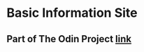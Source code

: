 # Basic Information Site
## Part of The Odin Project [link](https://www.theodinproject.com/paths/full-stack-javascript/courses/nodejs/lessons/basic-informational-site)
